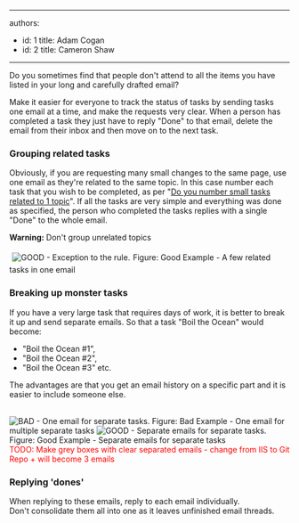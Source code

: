 

---
authors:
  - id: 1
    title: Adam Cogan
  - id: 2
    title: Cameron Shaw
---




<span class='intro'> ​Do you sometimes find that people don't attend to all the items you have listed in your long and carefully drafted email? <br> </span>

<p>Make it easier for everyone to track the status of tasks by sending&#160;tasks one email at a time, and make the&#160;requests very clear. When a person has completed a task they just have to reply &quot;Done&quot; to that email, delete the email from their inbox and then move on to the next task.<br></p><h3 class="ssw15-rteElement-H3">Grouping related tasks&#160;<br></h3>
<p>Obviously, if you are requesting many&#160;small changes to the same page, use one email as they're related to the same topic. In this case&#160;number each task that you wish to be completed, as per &quot;<a href="/_layouts/15/FIXUPREDIRECT.ASPX?WebId=3dfc0e07-e23a-4cbb-aac2-e778b71166a2&amp;TermSetId=07da3ddf-0924-4cd2-a6d4-a4809ae20160&amp;TermId=072d00e3-9704-4c03-acc5-81b449d27a1c">Do you number small tasks related to 1 topic</a>&quot;. If all the tasks are very simple and everything was done as specified,&#160;the person who completed the tasks&#160;replies with a single &quot;Done&quot; to the whole email.<br></p><p><b>Warning&#58;</b> Don't group unrelated&#160;topics<br></p><p><img class="ms-rteCustom-ImageArea" alt="GOOD - Exception to the rule." src="/PublishingImages/relatedTasks.gif" style="margin&#58;5px;" /><span class="ms-rteCustom-FigureGood">Figure&#58;&#160;Good Example - A few related tasks in one email</span></p><h3 class="ssw15-rteElement-H3">Breaking up monster tasks <br></h3>
<p>If you have&#160;a very large task&#160;that requires days of work, it is better to break it up and send separate emails. So that a task &quot;Boil the Ocean&quot; would become&#58;</p><ul><li>&quot;Boil the Ocean #1&quot;,&#160;</li><li>&quot;Boil the Ocean #2&quot;,&#160;</li><li>&quot;Boil the Ocean #3&quot; etc.<br></li></ul><p>The advantages are that you get an email history on a specific part and it is easier to include someone else. <br><br></p>
<img class="ms-rteCustom-ImageArea" alt="BAD - One email for separate tasks." src="/PublishingImages/separateTasksOneEmail.gif" /> <span class="ms-rteCustom-FigureBad">Figure&#58;&#160;Bad Example - One email for multiple separate tasks</span> <img class="ms-rteCustom-ImageArea" alt="GOOD - Separate emails for separate tasks." src="/PublishingImages/separateTasksSeparateEmails.gif" /> <span class="ms-rteCustom-FigureGood">Figure&#58;&#160;Good Example - Separate emails for separate tasks <br><span style="color&#58;#ff0000;">TODO&#58; Make grey boxes with clear separated emails - change from IIS to Git Repo + will become 3 emails</span></span><h3 class="ssw15-rteElement-H3">Replying 'dones'&#160;<br></h3><p>When replying to these emails, reply to each email&#160;individually. Don't&#160;consolidate them all into one as it leaves unfinished email threads. <br></p><p><br></p>




